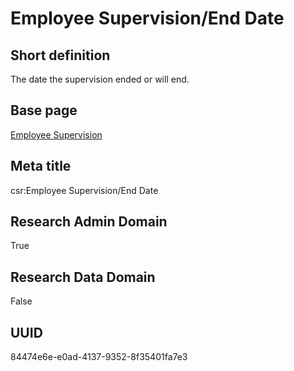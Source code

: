 # Employee Supervision/End Date
## Short definition
The date the supervision ended or will end.
## Base page
[Employee Supervision](../../Objects/Employee%20Supervision.md)
## Meta title
csr:Employee Supervision/End Date
## Research Admin Domain
True
## Research Data Domain
False
## UUID
84474e6e-e0ad-4137-9352-8f35401fa7e3
